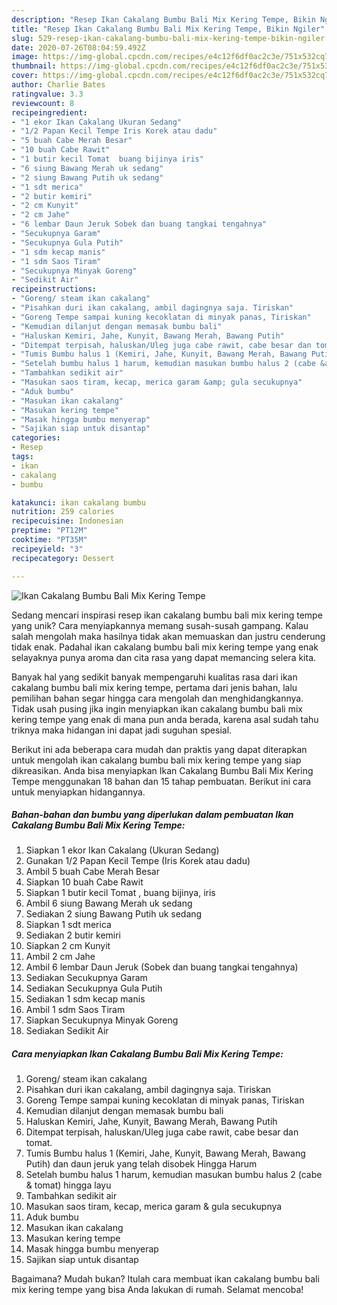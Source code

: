 ```yaml
---
description: "Resep Ikan Cakalang Bumbu Bali Mix Kering Tempe, Bikin Ngiler"
title: "Resep Ikan Cakalang Bumbu Bali Mix Kering Tempe, Bikin Ngiler"
slug: 529-resep-ikan-cakalang-bumbu-bali-mix-kering-tempe-bikin-ngiler
date: 2020-07-26T08:04:59.492Z
image: https://img-global.cpcdn.com/recipes/e4c12f6df0ac2c3e/751x532cq70/ikan-cakalang-bumbu-bali-mix-kering-tempe-foto-resep-utama.jpg
thumbnail: https://img-global.cpcdn.com/recipes/e4c12f6df0ac2c3e/751x532cq70/ikan-cakalang-bumbu-bali-mix-kering-tempe-foto-resep-utama.jpg
cover: https://img-global.cpcdn.com/recipes/e4c12f6df0ac2c3e/751x532cq70/ikan-cakalang-bumbu-bali-mix-kering-tempe-foto-resep-utama.jpg
author: Charlie Bates
ratingvalue: 3.3
reviewcount: 8
recipeingredient:
- "1 ekor Ikan Cakalang Ukuran Sedang"
- "1/2 Papan Kecil Tempe Iris Korek atau dadu"
- "5 buah Cabe Merah Besar"
- "10 buah Cabe Rawit"
- "1 butir kecil Tomat  buang bijinya iris"
- "6 siung Bawang Merah uk sedang"
- "2 siung Bawang Putih uk sedang"
- "1 sdt merica"
- "2 butir kemiri"
- "2 cm Kunyit"
- "2 cm Jahe"
- "6 lembar Daun Jeruk Sobek dan buang tangkai tengahnya"
- "Secukupnya Garam"
- "Secukupnya Gula Putih"
- "1 sdm kecap manis"
- "1 sdm Saos Tiram"
- "Secukupnya Minyak Goreng"
- "Sedikit Air"
recipeinstructions:
- "Goreng/ steam ikan cakalang"
- "Pisahkan duri ikan cakalang, ambil dagingnya saja. Tiriskan"
- "Goreng Tempe sampai kuning kecoklatan di minyak panas, Tiriskan"
- "Kemudian dilanjut dengan memasak bumbu bali"
- "Haluskan Kemiri, Jahe, Kunyit, Bawang Merah, Bawang Putih"
- "Ditempat terpisah, haluskan/Uleg juga cabe rawit, cabe besar dan tomat."
- "Tumis Bumbu halus 1 (Kemiri, Jahe, Kunyit, Bawang Merah, Bawang Putih) dan daun jeruk yang telah disobek Hingga Harum"
- "Setelah bumbu halus 1 harum, kemudian masukan bumbu halus 2 (cabe &amp; tomat) hingga layu"
- "Tambahkan sedikit air"
- "Masukan saos tiram, kecap, merica garam &amp; gula secukupnya"
- "Aduk bumbu"
- "Masukan ikan cakalang"
- "Masukan kering tempe"
- "Masak hingga bumbu menyerap"
- "Sajikan siap untuk disantap"
categories:
- Resep
tags:
- ikan
- cakalang
- bumbu

katakunci: ikan cakalang bumbu 
nutrition: 259 calories
recipecuisine: Indonesian
preptime: "PT12M"
cooktime: "PT35M"
recipeyield: "3"
recipecategory: Dessert

---
```



![Ikan Cakalang Bumbu Bali Mix Kering Tempe](https://img-global.cpcdn.com/recipes/e4c12f6df0ac2c3e/751x532cq70/ikan-cakalang-bumbu-bali-mix-kering-tempe-foto-resep-utama.jpg)

Sedang mencari inspirasi resep ikan cakalang bumbu bali mix kering tempe yang unik? Cara menyiapkannya memang susah-susah gampang. Kalau salah mengolah maka hasilnya tidak akan memuaskan dan justru cenderung tidak enak. Padahal ikan cakalang bumbu bali mix kering tempe yang enak selayaknya punya aroma dan cita rasa yang dapat memancing selera kita.



Banyak hal yang sedikit banyak mempengaruhi kualitas rasa dari ikan cakalang bumbu bali mix kering tempe, pertama dari jenis bahan, lalu pemilihan bahan segar hingga cara mengolah dan menghidangkannya. Tidak usah pusing jika ingin menyiapkan ikan cakalang bumbu bali mix kering tempe yang enak di mana pun anda berada, karena asal sudah tahu triknya maka hidangan ini dapat jadi suguhan spesial.


Berikut ini ada beberapa cara mudah dan praktis yang dapat diterapkan untuk mengolah ikan cakalang bumbu bali mix kering tempe yang siap dikreasikan. Anda bisa menyiapkan Ikan Cakalang Bumbu Bali Mix Kering Tempe menggunakan 18 bahan dan 15 tahap pembuatan. Berikut ini cara untuk menyiapkan hidangannya.

<!--inarticleads1-->

##### Bahan-bahan dan bumbu yang diperlukan dalam pembuatan Ikan Cakalang Bumbu Bali Mix Kering Tempe:

1. Siapkan 1 ekor Ikan Cakalang (Ukuran Sedang)
1. Gunakan 1/2 Papan Kecil Tempe (Iris Korek atau dadu)
1. Ambil 5 buah Cabe Merah Besar
1. Siapkan 10 buah Cabe Rawit
1. Siapkan 1 butir kecil Tomat , buang bijinya, iris
1. Ambil 6 siung Bawang Merah uk sedang
1. Sediakan 2 siung Bawang Putih uk sedang
1. Siapkan 1 sdt merica
1. Sediakan 2 butir kemiri
1. Siapkan 2 cm Kunyit
1. Ambil 2 cm Jahe
1. Ambil 6 lembar Daun Jeruk (Sobek dan buang tangkai tengahnya)
1. Sediakan Secukupnya Garam
1. Sediakan Secukupnya Gula Putih
1. Sediakan 1 sdm kecap manis
1. Ambil 1 sdm Saos Tiram
1. Siapkan Secukupnya Minyak Goreng
1. Sediakan Sedikit Air




<!--inarticleads2-->

##### Cara menyiapkan Ikan Cakalang Bumbu Bali Mix Kering Tempe:

1. Goreng/ steam ikan cakalang
1. Pisahkan duri ikan cakalang, ambil dagingnya saja. Tiriskan
1. Goreng Tempe sampai kuning kecoklatan di minyak panas, Tiriskan
1. Kemudian dilanjut dengan memasak bumbu bali
1. Haluskan Kemiri, Jahe, Kunyit, Bawang Merah, Bawang Putih
1. Ditempat terpisah, haluskan/Uleg juga cabe rawit, cabe besar dan tomat.
1. Tumis Bumbu halus 1 (Kemiri, Jahe, Kunyit, Bawang Merah, Bawang Putih) dan daun jeruk yang telah disobek Hingga Harum
1. Setelah bumbu halus 1 harum, kemudian masukan bumbu halus 2 (cabe &amp; tomat) hingga layu
1. Tambahkan sedikit air
1. Masukan saos tiram, kecap, merica garam &amp; gula secukupnya
1. Aduk bumbu
1. Masukan ikan cakalang
1. Masukan kering tempe
1. Masak hingga bumbu menyerap
1. Sajikan siap untuk disantap




Bagaimana? Mudah bukan? Itulah cara membuat ikan cakalang bumbu bali mix kering tempe yang bisa Anda lakukan di rumah. Selamat mencoba!
